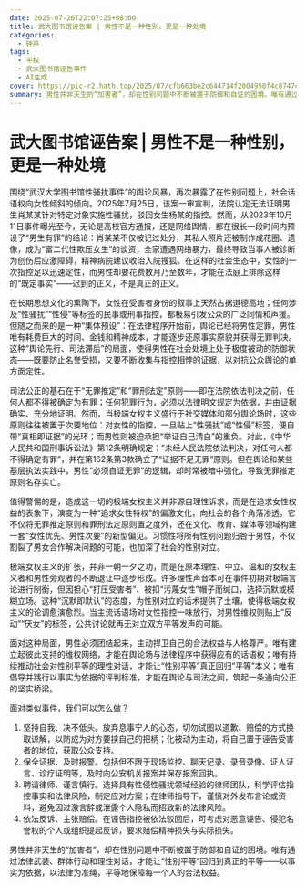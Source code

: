 ```yaml
---
date: 2025-07-26T22:07:25+08:00
title: 武大图书馆诬告案 | 男性不是一种性别，更是一种处境
categories: 
  - 钟声
tags:
  - 平权
  - 武大图书馆诬告事件
  - AI生成
cover: https://pic-r2.hath.top/2025/07/cfb663be2c644714f2004950f4c8747c.png
summary: 男性并非天生的“加害者”，却在性别问题中不断被置于防御和自证的困境。唯有通过法律武装、群体行动和理性对话，才能让“性别平等”回归到真正的平等——以事实为依据，以法律为准绳，平等地保障每一个人的合法权益。
---
```


# 武大图书馆诬告案 | 男性不是一种性别，更是一种处境

围绕“武汉大学图书馆性骚扰事件”的舆论风暴，再次暴露了在性别问题上，社会话语权向女性倾斜的倾向。2025年7月25日，该案一审宣判，法院认定无法证明男生肖某某针对特定对象实施性骚扰，驳回女生杨某的指控。然而，从2023年10月11日事件曝光至今，无论是高校官方通报，还是网络舆情，都在很长一段时间内预设了“男生有罪”的结论：肖某某不仅被记过处分，其私人照片还被制作成花圈、遗像，成为“富二代性欺压女生”的谈资，全家遭遇网络暴力，最终导致当事人被诊断为创伤后应激障碍，精神病院建议收治入院搜狐。在这样的社会生态中，女性的一次指控足以迅速定性，而男性却要花费数月乃至数年，才能在法庭上排除这样的“既定事实”——迟到的正义，不是真正的正义。

在长期思想文化的熏陶下，女性在受害者身份的叙事上天然占据道德高地；任何涉及“性骚扰”“性侵”等标签的民事或刑事指控，都极易引发公众的广泛同情和声援。但随之而来的是一种“集体预设”：在法律程序开始前，舆论已经将男性定罪，男性唯有耗费巨大的时间、金钱和精神成本，才能逐步还原事实原貌并获得无罪判决。这种“舆论先行、司法滞后”的局面，使得男性在社会处境上处于极度被动的防御状态——既要防止名誉受损，又要不断收集与指控相悖的证据，以对抗公众舆论的单方面定性。

司法公正的基石在于“无罪推定”和“罪刑法定”原则——即在法院依法判决之前，任何人都不得被确定为有罪；任何犯罪行为，必须以法律明文规定为依据，并由证据确实、充分地证明。然而，当极端女权主义盛行于社交媒体和部分舆论场时，这些原则往往被置于次要地位：对女性的指控，一旦贴上“性骚扰”或“性侵”标签，便自带“真相即证据”的光环；而男性则被迫承担“举证自己清白”的重负。对此，《中华人民共和国刑事诉讼法》第12条明确规定：“未经人民法院依法判决，对任何人都不得确定有罪”，并在第162条第3款确立了“证据不足无罪”原则。但在舆论和某些基层执法实践中，男性“必须自证无罪”的逻辑，却时常被暗中强化，导致无罪推定原则名存实亡。

值得警惕的是，造成这一切的极端女权主义并非源自理性诉求，而是在追求女性权益的表象下，演变为一种“追求女性特权”的偏激文化，向社会的各个角落渗透。它不仅将无罪推定原则和罪刑法定原则置之度外，还在文化、教育、媒体等领域构建一套“女性优先、男性次要”的新型偏见。习惯性将所有性别问题归咎于男性，不仅割裂了男女合作解决问题的可能，也加深了社会的性别对立。

极端女权主义的扩张，并非一朝一夕之功，而是在原本理性、中立、温和的女权主义者和男性旁观者的不断退让中逐步形成。许多理性声音本可在事件初期对极端言论进行制衡，但因担心“打压受害者”、被扣“污蔑女性”帽子而缄口，选择沉默或模糊立场。这种“沉默即默认”的态度，为性别对立的话术提供了土壤，使得极端女权主义的论调愈演愈烈。当主流话语场对女性指控一味放行，对男性维权则贴上“反动”“厌女”的标签，公共讨论就再无对立双方平等发声的可能。

面对这种局面，男性必须团结起来，主动捍卫自己的合法权益与人格尊严。唯有建立起彼此支持的维权网络，才能在舆论场与法律程序中获得应有的话语权；唯有持续推动社会对性别平等的理性对话，才能让“性别平等”真正回归“平等”本义；唯有倡导并践行以事实为依据的评判标准，才能在舆论与司法之间，筑起一条通向公正的坚实桥梁。

面对类似事件，我们可以怎么做？

1. 坚持自我、决不低头。放弃息事宁人的心态，切勿试图以道歉、赔偿的方式换取谅解，以防成为对方要挟自己的把柄；化被动为主动，将自己置于诬告受害者的地位，获取公众支持。
2. 保全证据、及时报警。包括但不限于现场监控、聊天记录、录音录像、证人证言、诊疗证明等，及时向公安机关报案并保存报案回执。
3. 聘请律师、谨言慎行。选择具有性侵性骚扰领域经验的律师团队，科学评估指控事实和法律风险，制定应对方案；在律师指导下，谨慎对外发布言论或资料，避免因过激言辞或泄露个人隐私而招致新的法律风险。
4. 依法反诉、主张赔偿。在诬告指控被依法驳回后，可考虑对恶意诬告、侵犯名誉权的个人或组织提起反诉，要求赔偿精神损失与实际损失。

男性并非天生的“加害者”，却在性别问题中不断被置于防御和自证的困境。唯有通过法律武装、群体行动和理性对话，才能让“性别平等”回归到真正的平等——以事实为依据，以法律为准绳，平等地保障每一个人的合法权益。